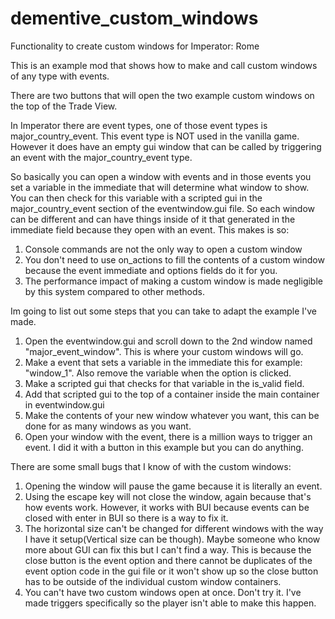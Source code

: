 # dementive_custom_windows
Functionality to create custom windows for Imperator: Rome

This is an example mod that shows how to make and call custom windows of any type with events.

There are two buttons that will open the two example custom windows on the top of the Trade View.

In Imperator there are event types, one of those event types is major_country_event. This event type is NOT used in the vanilla game.
However it does have an empty gui window that can be called by triggering an event with the major_country_event type.

So basically you can open a window with events and in those events you set a variable in the immediate that will determine what window to show.
You can then check for this variable with a scripted gui in the major_country_event section of the eventwindow.gui file.
So each window can be different and can have things inside of it that generated in the immediate field because they open with an event.
This makes is so:

1. Console commands are not the only way to open a custom window
2. You don't need to use on_actions to fill the contents of a custom window because the event immediate and options fields do it for you.
3. The performance impact of making a custom window is made negligible by this system compared to other methods.

Im going to list out some steps that you can take to adapt the example I've made.

1. Open the eventwindow.gui and scroll down to the 2nd window named "major_event_window". This is where your custom windows will go.
2. Make a event that sets a variable in the immediate this for example: "window_1". Also remove the variable when the option is clicked.
3. Make a scripted gui that checks for that variable in the is_valid field.
4. Add that scripted gui to the top of a container inside the main container in eventwindow.gui
5. Make the contents of your new window whatever you want, this can be done for as many windows as you want.
6. Open your window with the event, there is a million ways to trigger an event. I did it with a button in this example but you can do anything.

There are some small bugs that I know of with the custom windows:

1. Opening the window will pause the game because it is literally an event.
2. Using the escape key will not close the window, again because that's how events work. However, it works with BUI because events can be closed with enter in BUI so there is a way to fix it.
3. The horizontal size can't be changed for different windows with the way I have it setup(Vertical size can be though). Maybe someone who know more about GUI can fix this but I can't find a way. This is because the close button is the event option and there cannot be duplicates of the event option code in the gui file or it won't show up so the close button has to be outside of the individual custom window containers.
4. You can't have two custom windows open at once. Don't try it. I've made triggers specifically so the player isn't able to make this happen.
